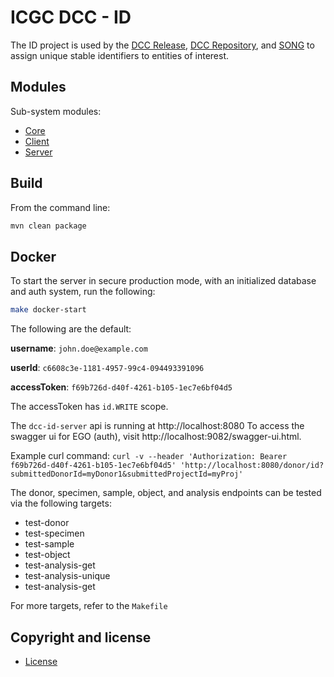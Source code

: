 ICGC DCC - ID
===

The ID project is used by the [DCC Release](https://github.com/icgc-dcc/dcc-release), [DCC Repository](https://github.com/icgc-dcc/dcc-repository), and [SONG](https://github.com/icgc-dcc/SONG) to assign unique stable identifiers to entities of interest. 



Modules
---

Sub-system modules:

- [Core](dcc-id-core/README.md)
- [Client](dcc-id-client/README.md)
- [Server](dcc-id-server/README.md)

Build
---

From the command line:

```bash
mvn clean package
```

Docker
---

To start the server in secure production mode, with an initialized database and auth system, run the following:
```bash
make docker-start
```


The following are the default:

**username**:   `john.doe@example.com`

**userId**:      `c6608c3e-1181-4957-99c4-094493391096`

**accessToken**: `f69b726d-d40f-4261-b105-1ec7e6bf04d5`

The accessToken has `id.WRITE` scope.

The `dcc-id-server` api is running at http://localhost:8080
To access the swagger ui for EGO (auth), visit http://localhost:9082/swagger-ui.html.

Example curl command: `curl -v --header 'Authorization: Bearer f69b726d-d40f-4261-b105-1ec7e6bf04d5' 'http://localhost:8080/donor/id?submittedDonorId=myDonor1&submittedProjectId=myProj'`

The donor, specimen, sample, object, and analysis endpoints can be tested via the following targets:

- test-donor
- test-specimen
- test-sample
- test-object
- test-analysis-get
- test-analysis-unique
- test-analysis-get

For more targets, refer to the `Makefile`


Copyright and license
---

 - [License](LICENSE.md)



